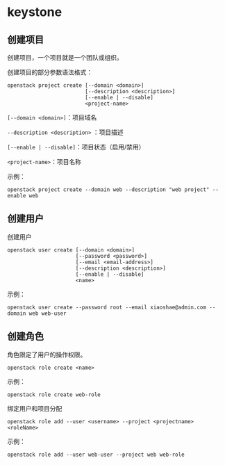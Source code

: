 # keystone

## 创建项目

创建项目，一个项目就是一个团队或组织。

创建项目的部分参数语法格式：

```
openstack project create [--domain <domain>]
                         [--description <description>]
                         [--enable | --disable]
                         <project-name>
```

`[--domain <domain>]`：项目域名

`--description <description>` ：项目描述

`[--enable | --disable]`：项目状态（启用/禁用）

`<project-name>`：项目名称

示例：

```
openstack project create --domain web --description "web project" --enable web
```



## 创建用户

创建用户

```
openstack user create [--domain <domain>] 
                      [--password <password>]
                      [--email <email-address>]
                      [--description <description>]
                      [--enable | --disable]
                      <name>
```

示例：

```
openstack user create --password root --email xiaoshae@admin.com --domain web web-user
```



## 创建角色

角色限定了用户的操作权限。

```
openstack role create <name>
```

示例：

```
openstack role create web-role
```



绑定用户和项目分配

```
openstack role add --user <username> --project <projectname> <roleName>
```

示例：

```
openstack role add --user web-user --project web web-role
```

